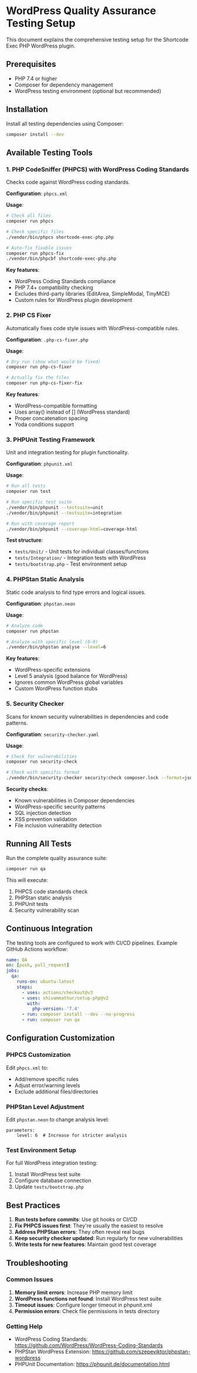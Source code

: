 # WordPress Quality Assurance Testing Setup

This document explains the comprehensive testing setup for the Shortcode Exec PHP WordPress plugin.

## Prerequisites

- PHP 7.4 or higher
- Composer for dependency management
- WordPress testing environment (optional but recommended)

## Installation

Install all testing dependencies using Composer:

```bash
composer install --dev
```

## Available Testing Tools

### 1. PHP CodeSniffer (PHPCS) with WordPress Coding Standards

Checks code against WordPress coding standards.

**Configuration**: `phpcs.xml`

**Usage**:
```bash
# Check all files
composer run phpcs

# Check specific files
./vendor/bin/phpcs shortcode-exec-php.php

# Auto-fix fixable issues
composer run phpcs-fix
./vendor/bin/phpcbf shortcode-exec-php.php
```

**Key features**:
- WordPress Coding Standards compliance
- PHP 7.4+ compatibility checking
- Excludes third-party libraries (EditArea, SimpleModal, TinyMCE)
- Custom rules for WordPress plugin development

### 2. PHP CS Fixer

Automatically fixes code style issues with WordPress-compatible rules.

**Configuration**: `.php-cs-fixer.php`

**Usage**:
```bash
# Dry run (show what would be fixed)
composer run php-cs-fixer

# Actually fix the files
composer run php-cs-fixer-fix
```

**Key features**:
- WordPress-compatible formatting
- Uses array() instead of [] (WordPress standard)
- Proper concatenation spacing
- Yoda conditions support

### 3. PHPUnit Testing Framework

Unit and integration testing for plugin functionality.

**Configuration**: `phpunit.xml`

**Usage**:
```bash
# Run all tests
composer run test

# Run specific test suite
./vendor/bin/phpunit --testsuite=unit
./vendor/bin/phpunit --testsuite=integration

# Run with coverage report
./vendor/bin/phpunit --coverage-html=coverage-html
```

**Test structure**:
- `tests/Unit/` - Unit tests for individual classes/functions
- `tests/Integration/` - Integration tests with WordPress
- `tests/bootstrap.php` - Test environment setup

### 4. PHPStan Static Analysis

Static code analysis to find type errors and logical issues.

**Configuration**: `phpstan.neon`

**Usage**:
```bash
# Analyze code
composer run phpstan

# Analyze with specific level (0-9)
./vendor/bin/phpstan analyse --level=6
```

**Key features**:
- WordPress-specific extensions
- Level 5 analysis (good balance for WordPress)
- Ignores common WordPress global variables
- Custom WordPress function stubs

### 5. Security Checker

Scans for known security vulnerabilities in dependencies and code patterns.

**Configuration**: `security-checker.yaml`

**Usage**:
```bash
# Check for vulnerabilities
composer run security-check

# Check with specific format
./vendor/bin/security-checker security:check composer.lock --format=json
```

**Security checks**:
- Known vulnerabilities in Composer dependencies
- WordPress-specific security patterns
- SQL injection detection
- XSS prevention validation
- File inclusion vulnerability detection

## Running All Tests

Run the complete quality assurance suite:

```bash
composer run qa
```

This will execute:
1. PHPCS code standards check
2. PHPStan static analysis
3. PHPUnit tests
4. Security vulnerability scan

## Continuous Integration

The testing tools are configured to work with CI/CD pipelines. Example GitHub Actions workflow:

```yaml
name: QA
on: [push, pull_request]
jobs:
  qa:
    runs-on: ubuntu-latest
    steps:
      - uses: actions/checkout@v3
      - uses: shivammathur/setup-php@v2
        with:
          php-version: '7.4'
      - run: composer install --dev --no-progress
      - run: composer run qa
```

## Configuration Customization

### PHPCS Customization

Edit `phpcs.xml` to:
- Add/remove specific rules
- Adjust error/warning levels
- Exclude additional files/directories

### PHPStan Level Adjustment

Edit `phpstan.neon` to change analysis level:
```neon
parameters:
    level: 6  # Increase for stricter analysis
```

### Test Environment Setup

For full WordPress integration testing:
1. Install WordPress test suite
2. Configure database connection
3. Update `tests/bootstrap.php`

## Best Practices

1. **Run tests before commits**: Use git hooks or CI/CD
2. **Fix PHPCS issues first**: They're usually the easiest to resolve
3. **Address PHPStan errors**: They often reveal real bugs
4. **Keep security checker updated**: Run regularly for new vulnerabilities
5. **Write tests for new features**: Maintain good test coverage

## Troubleshooting

### Common Issues

1. **Memory limit errors**: Increase PHP memory limit
2. **WordPress functions not found**: Install WordPress test suite
3. **Timeout issues**: Configure longer timeout in phpunit.xml
4. **Permission errors**: Check file permissions in tests directory

### Getting Help

- WordPress Coding Standards: https://github.com/WordPress/WordPress-Coding-Standards
- PHPStan WordPress Extension: https://github.com/szepeviktor/phpstan-wordpress
- PHPUnit Documentation: https://phpunit.de/documentation.html